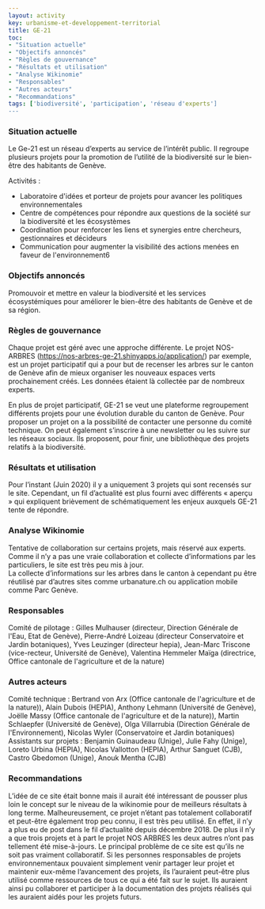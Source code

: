 ```yaml
---
layout: activity
key: urbanisme-et-developpement-territorial
title: GE-21
toc:
- "Situation actuelle"
- "Objectifs annoncés"
- "Règles de gouvernance"
- "Résultats et utilisation"
- "Analyse Wikinomie"
- "Responsables"
- "Autres acteurs"
- "Recommandations"
tags: ['biodiversité', 'participation', 'réseau d'experts']
---
```


### Situation actuelle

Le Ge-21 est un réseau d’experts au service de l’intérêt public.  Il regroupe plusieurs projets pour la promotion de l’utilité de la biodiversité sur le bien-être des habitants de Genève.

Activités :

* 	Laboratoire d'idées et porteur de projets pour avancer les politiques environnementales
* 	Centre de compétences pour répondre aux questions de la société sur la biodiversité et les écosystèmes
* 	Coordination pour renforcer les liens et synergies entre chercheurs, gestionnaires et décideurs
* 	Communication pour augmenter la visibilité des actions menées en faveur de l'environnement6


### Objectifs annoncés

Promouvoir et mettre en valeur la biodiversité et les services écosystémiques pour améliorer le bien-être des habitants de Genève et de sa région.


### Règles de gouvernance

Chaque projet est géré avec une approche différente. Le projet NOS-ARBRES (https://nos-arbres-ge-21.shinyapps.io/application/) par exemple, est un projet participatif qui a pour but de recenser les arbres sur le canton de Genève afin de mieux organiser les nouveaux espaces verts prochainement créés. Les données étaient là collectée par de nombreux experts.  

En plus de projet participatif, GE-21 se veut une plateforme regroupement différents projets pour une évolution durable du canton de Genève. Pour proposer un projet on a la possibilité de contacter une personne du comité technique. On peut également s’inscrire à une newsletter ou les suivre sur les réseaux sociaux. Ils proposent, pour finir, une bibliothèque des projets relatifs à la biodiversité.


### Résultats et utilisation

Pour l’instant (Juin 2020) il y a uniquement 3 projets qui sont recensés sur le site. Cependant, un fil d’actualité est plus fourni avec différents « aperçu » qui expliquent brièvement de schématiquement les enjeux auxquels GE-21 tente de répondre.


### Analyse Wikinomie

Tentative de collaboration sur certains projets, mais réservé aux experts. 
Comme il n’y a pas une vraie collaboration et collecte d’informations par les particuliers, le site est très peu mis à jour.  
La collecte d’informations sur les arbres dans le canton à cependant pu être réutilisé par d’autres sites comme urbanature.ch ou application mobile comme Parc Genève.


### Responsables

Comité de pilotage :
Gilles Mulhauser (directeur, Direction Générale de l'Eau, Etat de Genève), Pierre-André Loizeau (directeur Conservatoire et Jardin botaniques), Yves Leuzinger (directeur hepia), Jean-Marc Triscone (vice-recteur, Université de Genève), Valentina Hemmeler Maïga (directrice, Office cantonale de l'agriculture et de la nature)

### Autres acteurs

Comité technique :
Bertrand von Arx (Office cantonale de l'agriculture et de la nature)), Alain Dubois (HEPIA), Anthony Lehmann (Université de Genève), Joëlle Massy (Office cantonale de l'agriculture et de la nature)), Martin Schlaepfer (Université de Genève), Olga Villarrubia (Direction Générale de l'Environnement), Nicolas Wyler (Conservatoire et Jardin botaniques)
Assistants sur projets :
Benjamin Guinaudeau (Unige), Julie Fahy (Unige), Loreto Urbina (HEPIA), Nicolas Vallotton (HEPIA), Arthur Sanguet (CJB), Castro Gbedomon (Unige), Anouk Mentha (CJB)


### Recommandations

L’idée de ce site était bonne mais il aurait été intéressant de pousser plus loin le concept sur le niveau de la wikinomie pour de meilleurs résultats à long terme. Malheureusement, ce projet n’étant pas totalement collaboratif et peut-être également trop peu connu, il est très peu utilisé. En effet, il n’y a plus eu de post dans le fil d’actualité depuis décembre 2018. De plus il n’y a que trois projets et à part le projet NOS ARBRES les deux autres n’ont pas tellement été mise-à-jours. Le principal problème de ce site est qu’ils ne soit pas vraiment collaboratif. Si les personnes responsables de projets environnementaux pouvaient simplement venir partager leur projet et maintenir eux-même l’avancement des projets, ils l’auraient peut-être plus utilisé comme ressources de tous ce qui a été fait sur le sujet. Ils auraient ainsi pu collaborer et participer à la documentation des projets réalisés qui les auraient aidés pour les projets futurs.
